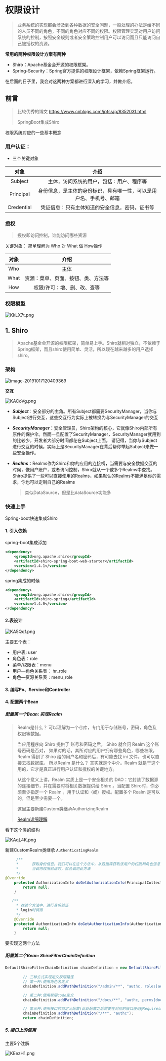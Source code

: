 # 权限设计

> 业务系统的实现都会涉及到各种数据的安全问题，一般处理的办法是给不同的人员不同的角色，不同的角色对应不同的权限。权限管理实现对用户访问系统的控制，按照安全规则或者安全策略控制用户可以访问而且只能访问自己被授权的资源。

**常用的两种权限设计方案有两种**

- Shiro：Apache基金会开源的权限框架。
- Spring-Security：Spring官方提供的权限设计框架，依赖Spring框架运行。

在后面的日子里，我会对这两种方案都进行深入的学习，并做介绍。

## 前言

> 比较优秀的博文 https://www.cnblogs.com/jpfss/p/8352031.html
>
> SpringBoot集成Shiro

权限系统对应的一些基本概念

### 用户认证：

- 三个关键对象

|    对象    |                             介绍                             |
| :--------: | :----------------------------------------------------------: |
|  Subject   |           主体，访问系统的用户，包括：用户、程序等           |
| Principal  | 身份信息，是主体的身份标识，具有唯一性，可以是用户名、手机号、邮箱 |
| Credential |        凭证信息：只有主体知道的安全信息，密码，证书等        |

### 授权

> 授权即访问控制，谁能访问哪些资源

关键对象： 简单理解为 Who 对  What 做 How操作

| 对象 |                介绍                |
| :--: | :--------------------------------: |
| Who  |                主体                |
| What | 资源：菜单、页面、按钮、类、方法等 |
| How  |    权限/许可：增、删、改、查等     |

### 权限模型

![KkLX7t.png](/Users/zhangleishuidihuzhu.com/Pictures/wiznote/KkLX7t.png)

## 1. Shiro

> Apache基金会开源的权限框架，简单易上手。Shiro就相对独立，不依赖于Spring框架，而且shiro使用简单、灵活，所以现在越来越多的用户选择shiro。

### 架构

![image-20191017120409369](/Users/zhangleishuidihuzhu.com/Pictures/wiznote/image-20191017120409369.png)

**交互**

![KACoVg.png](/Users/zhangleishuidihuzhu.com/Pictures/wiznote/KACoVg.png)

- ***Subject***：安全部分的主角。所有Subject都需要SecurityManager，当你与Subject进行交互，这些交互行为实际上被转换为与SecurityManager的交互

- ***SecurityManager***：安全管理员，Shiro架构的核心，它就像Shiro内部所有原件的保护伞。然而一旦配置了SecurityManager，SecurityManager就用到的比较少，开发者大部分时间都花在Subject上面。
  请记得，当你与Subject进行交互的时候，实际上是SecurityManager在背后帮你举起Subject来做一些安全操作。

- ***Realms***：Realms作为Shiro和你的应用的连接桥，当需要与安全数据交互的时候，像用户账户，或者访问控制，Shiro就从一个或多个Realms中查找。
  Shiro提供了一些可以直接使用的Realms，如果默认的Realms不能满足你的需求，你也可以定制自己的Realms

  > 类似DataSource，但是比dataSource功能多

### 快速上手

Spring-boot快速集成Shiro

#### 1. 引入依赖

spring-boot集成添加

```xml
<dependency>
    <groupId>org.apache.shiro</groupId>
    <artifactId>shiro-spring-boot-web-starter</artifactId>
    <version>1.4.1</version>
</dependency>
```

spring集成的时候

```xml
<dependency>
    <groupId>org.apache.shiro</groupId>
    <artifactId>shiro-spring</artifactId>
    <version>1.4.0</version>
</dependency>
```

#### 2.表设计

![KA5Qqf.png](/Users/zhangleishuidihuzhu.com/Pictures/wiznote/KA5Qqf.png)

主要五个表：

- 用户表: user
- 角色表：role
- 菜单/权限表：menu
- 用户—角色关系表： hr_role
- 角色—资源关系表：menu_role

#### 3. 编写Po、Service和Controller

#### 4. 配置两个Bean

##### 配置第一个Bean: 实现Realm

> Realm是什么？ 可以理解为一个仓库，专门用于存储账号，密码，角色及权限等数据。
>
> 当应用程序向 Shiro 提供了 账号和密码之后， Shiro 就会问 Realm 这个账号密码是否对， 如果对的话，其所对应的用户拥有哪些角色，哪些权限。Realm 得到了 Shiro 给的用户名和密码后，有可能去找 ini 文件，也可以直接去找数据库。
> 所以Realm 是什么？ 其实就是个中介。Realm 就是干这个用的，它才是真正进行用户认证和授权的关键地方。
>
> 从这个意义上讲，Realm 实质上是一个安全相关的 DAO：它封装了数据源的连接细节，并在需要时将相关数据提供给 Shiro 。当配置 Shiro时，你必须至少指定一个 Realm ，用于认证和（或）授权。配置多个 Realm 是可以的，但是至少需要一个。
>
> 这里主要新建Custom类继承AuthorizingRealm
>
> [Realm详细理解](https://blog.csdn.net/zx48822821/article/details/80503742)

看下这个类的结构

![KAqL4K.png](/Users/zhangleishuidihuzhu.com/Pictures/wiznote/KAqL4K.png)

新建CustomRealm类继承 `AuthenticatingRealm` 

```java
	 /**
     *      获取身份信息，我们可以在这个方法中，从数据库获取该用户的权限和角色信息
     *      当调用权限验证时，就会调用此方法
     */
@Override
    protected AuthorizationInfo doGetAuthorizationInfo(PrincipalCollection principalCollection) {
        return null;
    }

   /**
     * 在这个方法中，进行身份验证
     * login时调用
     */
    @Override
    protected AuthenticationInfo doGetAuthenticationInfo(AuthenticationToken authenticationToken) throws AuthenticationException {
        return null;
    }
```

要实现这两个方法

##### 配置第二个Bean: ShiroFilterChainDefinition

```java
DefaultShiroFilterChainDefinition chainDefinition = new DefaultShiroFilterChainDefinition();
        
        // 三种方式实现定义权限路径
        // 第一种:使用角色名定义
        chainDefinition.addPathDefinition("/admin/**", "authc, roles[admin]");

        // 第二种:使用权限code定义
        chainDefinition.addPathDefinition("/docs/**", "authc, perms[document:read]");

        // 第三种:使用接口的自定义配置(此处配置之后需要在对应的接口使用@RequiresPermissions(""))
        chainDefinition.addPathDefinition("/**", "authc");
        return chainDefinition;
```

##### 5. 接口上的使用

主要5个注解

![KEezH1.png](/Users/zhangleishuidihuzhu.com/Pictures/wiznote/KEezH1.png)

